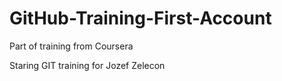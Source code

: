 GitHub-Training-First-Account
=============================

Part of training from Coursera

Staring GIT training for Jozef Zelecon